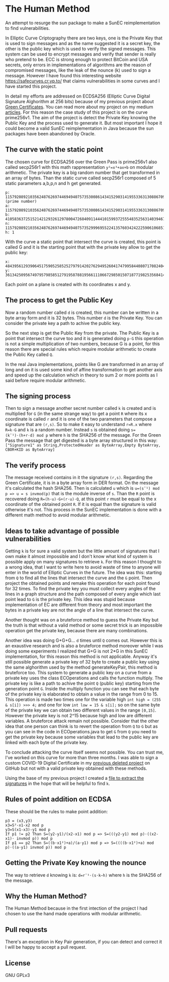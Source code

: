 # The Human Method

An attempt to resurge the sun package to make a SunEC reimplementation to find vulnerabilities.

In Elliptic Curve Criptography there are two keys, one is the Private Key that is used to sign messages and as the name suggested it is a secret key, the other is the public key which is used to verify the signed messages. This system can be used to encrypt messages and verify that sender is really who pretend to be. ECC is strong enough to protect BitCoin and USA secrets, only errors in implementations of algorithms are the reason of compromised messages, like the leak of the nounce (k) used to sign a message. However I have found this interesting website https://safecurves.cr.yp.to/ that claims vulnerabilities in some curves and I have started this project.

In detail my efforts are addressed on ECDSA256 (Elliptic Curve Digital Signature Alghorithm at 256 bits) because of my previous project about [Green Certificates](https://github.com/jojo2234/GreenPass-Experiments). You can read more about my project on my medium [articles](https://medium.com/@alessandro_mazzeo/). For this reason the case study of this project is on the curve prime256v1. The aim of the project is detect the Private Key knowing the Public Key and the process used to generate it. But most important I hope it could become a valid SunEC reimplementation in Java because the sun packages have been abandoned by Oracle. 

## The curve with the static point

The chosen curve for ECDSA256 over the Green Pass is prime256v1 also called secp256r1 with this math rappresentation `y²=x³+ax+b` on modular arithmetic. The private key is a big random number that get transformed in an array of bytes.
Than the static curve called secp256r1 composed of 5 static parameters a,b,p,n and h get generated.
```
p: 115792089210356248762697446949407573530086143415290314195533631308867097853951 (prime number)
a: 115792089210356248762697446949407573530086143415290314195533631308867097853948
b: 41058363725152142129326129780047268409114441015993725554835256314039467401291
n: 115792089210356248762697446949407573529996955224135760342422259061068512044369
h: 1
```
With the curve a static point that intersect the curve is created, this point is called G and it is the starting point that with the private key allow to get the public key:
```
x: 48439561293906451759052585252797914202762949526041747995844080717082404635286
y: 36134250956749795798585127919587881956611106672985015071877198253568414405109
```
Each point on a plane is created with its coordinates x and y.

## The process to get the Public Key
Now a random number called `d` is created, this number can be written in a byte array form and it is 32 bytes. This number `d` is the Private Key. You can consider the private key a path to achive the public key.

So the next step is get the Public Key from the private. The Public Key is a point that intersect the curve too and it is generated doing `p⋅G` this operation is not a simple multiplication of two numbers, because G is a point, for this reason there are special rules which require modular arithmetic to create the Public Key called `Q`. 

In the real Java implementations, points like G are transformed in an array of long and on it is used some kind of affine transformation to get another axis and speed up the calculation which in theory to sum 2 or more points as I said before require modular arithmetic.

## The signing process

Then to sign a message another secret number called `k` is created and is multiplied for `G` (in the same strange way) to get a point `R` where its x coordinate is called `r` and it is one of the two parameters that compose a signature that are `(r,s)`. So to make it easy to understand `r=R.x` where `R=k⋅G` and `k` is a random number. Instead `s` is obtained doing `s=(k¯¹)⋅(h+r⋅d) mod p` where `h` is the SHA256 of the message. For the Green Pass the message that get digested is a byte array structured in this way: `["Signature1" as String,ProtectedHeader as ByteArray,Empty ByteArray, CBOR+KID as ByteArray]`

## The verify process

The message received contains in it the signature `(r,s)`. Regarding the Green Certificate, it is in a byte array form in DER format. On the message it's calculated the hash SHA256. Then is calculated `u` which is 
`u=(s¯¹) mod p => u = s invmod(p)` that is the module inverse of `s`. Than the `R` point is recovered doing `R=(h⋅u)⋅G+(r⋅u)⋅Q`, at this point `r` must be equal to the x coordinate of the obtained point `R`.
If it is equal than the signature is valid otherwise it's not. This process in the SunEC implementation is done with a different math method to avoid modular arithmetic.

## Ideas to take advantage of possible vulnerabilities

Getting `k` is for sure a valid system but the little amount of signatures that I own make it almost impossible and I don't know what kind of system is possible apply on many signatures to retrieve `k`. For this reason I thought to a wrong idea, that I want to write here to avoid waste of time to anyone will enter in the world of Elliptic Curves in the future. The idea was this: starting from `Q` to find all the lines that intersect the curve and the `G` point. Then project the obtained points and remake this operation for each point found for 32 times. To find the private key you must collect every angles of the lines in a graph structure and the path composed of every angle which last point lead to `G` is the private key. This idea was stupid because implementation of EC are different from theory and most important the bytes in a private key are not the angle of a line that intersect the curve.

Another thought was on a bruteforce method to guess the Private Key but the truth is that without a valid method or some secret trick is an impossible operation get the private key, because there are many combinations. 

Another idea was doing G+G+G... `d` times until `Q` comes out. However this is an exaustive research and is also a bruteforce method moreover while I was doing some experiments I realized that G+G is not 2*G in this SunEC implementation, for this reason this method is not applicable. Anyway it's still possible generate a private key of 32 byte to create a public key using the same alghorithm used by the method generateKeyPair, this method is bruteforce too. This system to generate a public key on a curve from a private key uses the class ECOperations and calls the function multiply. The private key is like a path to achive the point `Q` (public key) starting from the generation point `G`. Inside the multiply function you can see that each byte of the private key is elaborated to obtain a value in the range from 0 to 15. This operation is made two times one for the variable high `int high = (255 & s[i]) >>> 4;` and one for low `int low = 15 & s[i];` so on the same byte of the private key we can obtain two different values in the range `[0,15]`. However the private key is not 2^15 because high and low are different variables. A bruteforce attack remain not possible. Consider that the other idea that one person can think is to revert the operation from `Q` to `G` but as you can see in the code in ECOperations.java to get `G` from `Q` you need to get the private key because some variables that lead to the public key are linked with each byte of the private key. 

To conclude attacking the curve itself seems not possible. You can trust me, I've worked on this curve for more than three months. I was able to sign a custom COVID-19 Digital Certificate in my [previous deleted project](https://drive.google.com/file/d/1wVcRNKiRoLi3NrYqgbBRgkTrVeEvIGjz/view?usp=sharing) on GitHub but not with a valid private key obtained with these methods.

Using the base of my previous project I created a [file to extract the signatures](https://drive.google.com/file/d/1SOZWfuyvOeGyFTjcoeFqRKlCNwoQrXUM/view?usp=sharing) in the hope that will be helpful to find `k`.

## Rules of point addition on ECDSA

These should be the rules to make point addition:
```
p3 = (x3,y3)
x3=S²-x1-x2 mod p
y3=S(x1-x3)-y1 mod p
If p1 != p2 Than S=(y2-y1)/(x2-x1) mod p => S=(((y2-y1) mod p)⋅((x2-x1)⋅ invmod p)) mod p
If p1 == p2 Than S=((b⋅x1²)+a)/(a⋅y1) mod p => S=((((b⋅x1²)+a) mod p)⋅((a⋅y1) invmod p)) mod p
```

## Getting the Private Key knowing the nounce

The way to retrieve `d` knowing `k` is: `d=r¯¹⋅(s⋅k−h)` where `h` is the SHA256 of the message.

## Why the Human Method?

The Human Method because in the first intection of the project I had chosen to use the hand made operations with modular arithmetic.

## Pull requests
There's an exception in Key Pair generation, if you can detect and correct it I will be happy to accept a pull request.

## License
GNU GPLv3
